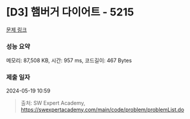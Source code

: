 # [D3] 햄버거 다이어트 - 5215 

[문제 링크](https://swexpertacademy.com/main/code/problem/problemDetail.do?contestProbId=AWT-lPB6dHUDFAVT) 

### 성능 요약

메모리: 87,508 KB, 시간: 957 ms, 코드길이: 467 Bytes

### 제출 일자

2024-05-19 10:59



> 출처: SW Expert Academy, https://swexpertacademy.com/main/code/problem/problemList.do